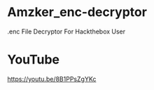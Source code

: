 # Amzker_enc-decryptor
.enc File Decryptor For Hackthebox User



# YouTube
https://youtu.be/8B1PPsZgYKc
